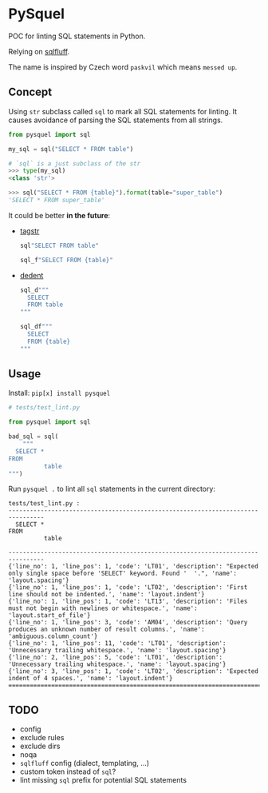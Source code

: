 # PySquel

POC for linting SQL statements in Python.

Relying on [sqlfluff](https://sqlfluff.com/).

The name is inspired by Czech word `paskvil` which means `messed up`.

## Concept

Using `str` subclass called `sql` to mark all SQL statements for linting.
It causes avoidance of parsing the SQL statements from all strings.

```python
from pysquel import sql

my_sql = sql("SELECT * FROM table")

# `sql` is a just subclass of the str
>>> type(my_sql)
<class 'str'>

>>> sql("SELECT * FROM {table}").format(table="super_table")
'SELECT * FROM super_table'
```

It could be better **in the future**:
* [tagstr](https://discuss.python.org/t/allow-for-arbitrary-string-prefix-of-strings/19740)
  ```python
  sql"SELECT FROM table"
  
  sql_f"SELECT FROM {table}"
  ```
* [dedent](https://discuss.python.org/t/d-string-vs-str-dedent/35907)
  ```python
  sql_d"""
    SELECT 
    FROM table
  """

  sql_df"""
    SELECT 
    FROM {table}
  """
  ```

## Usage

Install: `pip[x] install pysquel`

```python
# tests/test_lint.py

from pysquel import sql

bad_sql = sql(
    """
  SELECT * 
FROM 
          table
""")
```

Run `pysquel .` to lint all `sql` statements in the current directory:

```
tests/test_lint.py :
--------------------------------------------------------------------------------
  SELECT * 
FROM 
          table

--------------------------------------------------------------------------------
{'line_no': 1, 'line_pos': 1, 'code': 'LT01', 'description': "Expected only single space before 'SELECT' keyword. Found '  '.", 'name': 'layout.spacing'}
{'line_no': 1, 'line_pos': 1, 'code': 'LT02', 'description': 'First line should not be indented.', 'name': 'layout.indent'}
{'line_no': 1, 'line_pos': 1, 'code': 'LT13', 'description': 'Files must not begin with newlines or whitespace.', 'name': 'layout.start_of_file'}
{'line_no': 1, 'line_pos': 3, 'code': 'AM04', 'description': 'Query produces an unknown number of result columns.', 'name': 'ambiguous.column_count'}
{'line_no': 1, 'line_pos': 11, 'code': 'LT01', 'description': 'Unnecessary trailing whitespace.', 'name': 'layout.spacing'}
{'line_no': 2, 'line_pos': 5, 'code': 'LT01', 'description': 'Unnecessary trailing whitespace.', 'name': 'layout.spacing'}
{'line_no': 3, 'line_pos': 1, 'code': 'LT02', 'description': 'Expected indent of 4 spaces.', 'name': 'layout.indent'}
================================================================================
```

## TODO
* config
* exclude rules
* exclude dirs
* noqa
* `sqlfluff` config (dialect, templating, ...)
* custom token instead of `sql`?
* lint missing `sql` prefix for potential SQL statements
